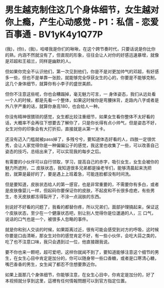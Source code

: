 # 男生越克制住这几个身体细节，女生越对你上瘾，产生心动感觉 - P1：私信 - 恋爱百事通 - BV1yK4y1Q77P

(我)，(你)，(我)，哈喽我是你们的啾啾，在这个跨节奏时代，只要话说是你比你的熟，内涵不然就没有了，但直观的形象，往往会让人对你的好感迅速暴增，就像是邓超和王祖兰，同样是幽默的人。

但如果你完全不认识他们，第一次见到他们，你是不是对更加帅气的邓超，有好感多一些，但也不是单靠一张脸，就能够完全俘获女生的心的，你要是不能够克制，这几个身体细节，就算你有小李子的盛世美颜。

但你不注意这些呢，你也会糟蹋掉，毫无魅力可言，一 身体姿态，我们从远处看一个人的时候，都是先看一个整体，如果这时候你是弯腰抹背，走路内八字或者是外八字严重的话，就算你身高180，也会给人一种。

你没有精神很猥琐的感觉，女生都比较注重细节，如果女生看你整体不太好看的话，大概率不会再往下想要去了解你了，只是你长得有点小帅气，但是姿态不好，女生对你的印象会有大打折扣，直接就是从第一关卡。

还没有迈入门槛就被pass掉了，多残兮兮，要知道体态好看的人，四肢一定很优秀，会让人家觉得你是一种偏偏公子的感觉，我这里也收集了一些，可以改善自己姿态的技巧，总结出来了，可以实现我的每步之后。

有需要的小伙伴可以自行领取，学习，提高自己的赤字，吸引女生，女生会被你的魅力所遮附，二 皮肤状态，我知道很多兄弟都是操老爷们，能够清晨起来洗把脸，就算是最好的了，要是遇上上班着急，可能连脸都没有时间洗。

但是要知道，皮肤状态给人的第一感官，也是非常重要的，不需要你有多白，或者是皮肤像婴儿一样，但起码你要保证你的皮肤，不起皮和不长很多痘疤，有些男生，冬天皮肤都冻得裂开了，不涂一点润肤的东西。

别说好不好看的问题了，我看的都替你疼，所以兄弟们，面部护理搞起来，保证这个皮肤状态，至少在一个健康状态吧，别让别人觉得你是位邋遢的人，三 口气，说话的口气也是一个，被很多人忽略的事件。

就是你和别人交谈的时候，如果距离过近，很有可能会感受到对方的呼吸，这时候你要是口齿清晰，那女生对你的感觉肯定不好，有一些小伙伴，会吃大蒜之类的，吃了也不注意口味，我只会遇到过一位，他直接跟我说。

要不你也来一颗吧，超可爱吧，这样你就闻不到了，要知道能够注意这个细节的男生，在女生心目中肯定是加分的，你可以随身带一些口香糖，或者是口寒清心糖，嘴巴香香的男生，女生闻了都忍不住想要靠近你。

如果上面那几个身体细节，你能够注意，在女生心目中，你肯定是加分的，好了 本视频就分享到这里，這裡有任何情報問題可以到官方指定位置。

